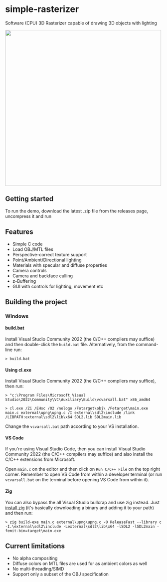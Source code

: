 # simple-rasterizer
Software (CPU) 3D Rasterizer capable of drawing 3D objects with lighting

<img src="assets/rasterizer.gif" width="500">

## Getting started

To run the demo, download the latest .zip file from the releases page, uncompress it and run

## Features

* Simple C code
* Load OBJ/MTL files
* Perspective-correct texture support
* Point/Ambient/Directional lighting
* Materials with specular and diffuse properties
* Camera controls
* Camera and backface culling
* z-Buffering 
* GUI with controls for lighting, movement etc

## Building the project

### Windows

#### build.bat
Install Visual Studio Community 2022 (the C/C++ compilers may suffice) and then double-click the `build.bat` file. Alternatively, from the command-line run:

```console
> build.bat
```

#### Using cl.exe
Install Visual Studio Community 2022 (the C/C++ compilers may suffice), then run:

```console
> "c:\Program Files\Microsoft Visual Studio\2022\Community\VC\Auxiliary\Build\vcvarsall.bat" x86_amd64

> cl.exe /Zi /EHsc /O2 /nologo /Fotarget\obj\ /Fetarget\main.exe main.c external\upng\upng.c /I external\sdl2\include /link /LIBPATH:external\sdl2\lib\x64 SDL2.lib SDL2main.lib
```

Change the `vcvarsall.bat` path according to your VS installation.

#### VS Code
If you're using Visual Studio Code, then you can install Visual Studio Community 2022 (the C/C++ compilers may suffice) and also install the C/C++ extensions from Microsoft.

Open `main.c` on the editor and then click on `Run C/C++ File` on the top right corner. Remember to open VS Code from within a developer terminal (or run `vcvarsall.bat` on the terminal before opening VS Code from within it).

#### Zig

You can also bypass the all Visual Studio bullcrap and use zig instead. Just [install zig](https://ziglang.org/learn/getting-started/#installing-zig) (it's basically downloading a binary and adding it to your path) and then run:

```console
> zig build-exe main.c external\upng\upng.c -O ReleaseFast --library c -I.\external\sdl2\include -Lexternal\sdl2\lib\x64 -lSDL2 -lSDL2main -femit-bin=target\main.exe
```

## Current limitations

* No alpha compositing
* Diffuse colors on MTL files are used for as ambient colors as well
* No multi-threading/SIMD
* Support only a subset of the OBJ specification

<!-- ## TODO
* Use binary masks for options instead of ints
* Move shadeVertex, edgeCross, drawTriangleWireframe and drawTriangleFilled to simplerenderer.h
* Alpha compositing
* Support custom pixel colors
* Study using uint32 instead of color_t
* Study removing point_t
* Remove mallocs from within simplerenderer.h
* Remove usage of stdbool.h
* Use canvas to store textures
* Load GLTF data
-->
